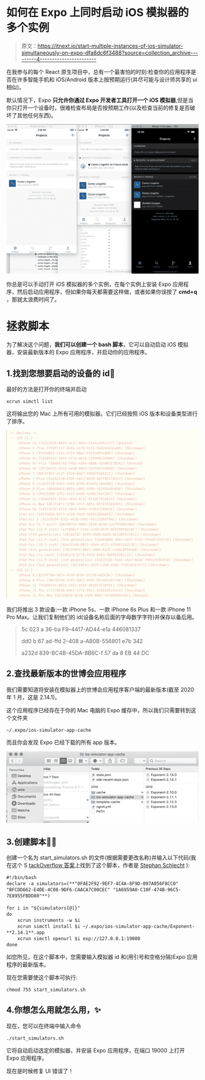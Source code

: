 # 如何在 Expo 上同时启动 iOS 模拟器的多个实例

> 原文：<https://itnext.io/start-multiple-instances-of-ios-simulator-simultaneously-on-expo-dfa8dc6f3488?source=collection_archive---------4----------------------->

在我参与的每个 React 原生项目中，总有一个最害怕的时刻:检查你的应用程序是否在许多智能手机和 iOS/Android 版本上按预期运行(并尽可能与设计师共享的 ui 相似)。

默认情况下，Expo **只允许你通过 Expo 开发者工具打开一个 iOS 模拟器**,但是当你只打开一个设备时，很难检查布局是否按预期工作(以及检查当前的修复是否破坏了其他任何东西)。

![](img/d44b3d90e36d33139b0568a157705b9b.png)

你总是可以手动打开 iOS 模拟器的多个实例，在每个实例上安装 Expo 应用程序，然后启动应用程序，但如果你每天都需要这样做，或者如果你误按了 **cmd+q** ，那就太浪费时间了。

# 拯救脚本

为了解决这个问题，**我们可以创建一个 bash 脚本**，它可以自动启动 iOS 模拟器，安装最新版本的 Expo 应用程序，并启动你的应用程序。

## 1.找到您想要启动的设备的 id👀

最好的方法是打开你的终端并启动

```
xcrun simctl list
```

这将输出您的 Mac 上所有可用的模拟器。它们已经按照 iOS 版本和设备类型进行了排序。

![](img/6b766d7c63edb9ffc8ba5e13487da82c.png)

我们将推出 3 款设备:一款 iPhone 5s、一款 iPhone 6s Plus 和一款 iPhone 11 Pro Max。让我们复制他们的 id(设备名称后面的字母数字字符)并保存以备后用。

> 5c 023 a 36-ba F9–4417-AD44-e1a 446081337
> 
> dd0 b 67 ad-ffd 2–408 a-AB0B-556801 e7b 342
> 
> a232d 839-BC4B-45DA-8B6C-f 57 da 8 EB 44 DC

## 2.查找最新版本的世博会应用程序

我们需要知道将安装在模拟器上的世博会应用程序客户端的最新版本(截至 2020 年 1 月，这是 2.14.1)。

这个应用程序已经存在于你的 Mac 电脑的 Expo 缓存中，所以我们只需要转到这个文件夹

```
~/.expo/ios-simulator-app-cache
```

而且你会发现 Expo 已经下载的所有 app 版本。

![](img/ae6b45929ebe8fd8f9985155e3cfe0cb.png)

## 3.创建脚本👨‍💻

创建一个名为 start_simulators.sh 的文件(根据需要更改名称)并输入以下代码(我在这个 S [tackOverflow 答案](https://stackoverflow.com/questions/53924934/can-i-run-my-expo-app-on-multiple-ios-simulators-at-once)上找到了这个脚本，作者是 [Stephan Schlecht](https://stackoverflow.com/users/2331445/stephan-schlecht) ):

```
#!/bin/bash
declare -a simulators=(**"0FAE2F92-9EF7-4C4A-8F9D-097A056F8CC0" "BFCDD662-E4DE-4C08-9DF6-CAACA7C00CEC" "1A6959A0-C10F-474B-96C5-7E8955FBDD80"**)

for i in "${simulators[@]}"
do
    xcrun instruments -w $i
    xcrun simctl install $i ~/.expo/ios-simulator-app-cache/Exponent-**2.14.1**.app
    xcrun simctl openurl $i exp://127.0.0.1:19000      
done
```

如您所见，在这个脚本中，您需要输入模拟器 id 和(用引号和空格分隔)Expo 应用程序的最新版本。

现在您需要使这个脚本可执行:

```
chmod 755 start_simulators.sh
```

## 4.你想怎么用就怎么用，✨

现在，您可以在终端中输入命令

```
./start_simulators.sh
```

它将自动启动选定的模拟器，并安装 Expo 应用程序，在端口 19000 上打开 Expo 应用程序。

现在是时候修复 UI 错误了！